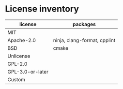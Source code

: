 # License inventory

| license          | packages                     |
| ---------------- | ---------------------------- |
| MIT              |                              |
| Apache-2.0       | ninja, clang-format, cpplint |
| BSD              | cmake                        |
| Unlicense        |                              |
| GPL-2.0          |                              |
| GPL-3.0-or-later |                              |
| Custom           |                              |
